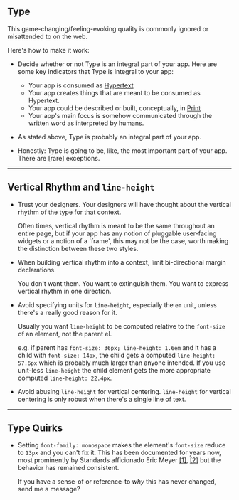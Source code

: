 ## Type

This game-changing/feeling-evoking quality is commonly ignored or misattended to on the web.

Here's how to make it work:

* Decide whether or not Type is an integral part of your app.
  Here are some key indicators that Type is integral to your app:

  * Your app is consumed as [Hypertext](http://en.wikipedia.org/wiki/Hypertext)
  * Your app creates things that are meant to be consumed as Hypertext.
  * Your app could be described or built, conceptually, in [Print](http://en.wikipedia.org/wiki/Print)
  * Your app's main focus is somehow communicated through the written word as interpreted by humans.

* As stated above, Type is probably an integral part of your app.
* Honestly: Type is going to be, like, the most important part of your app. There are [rare] exceptions.

---

## Vertical Rhythm and `line-height`

* Trust your designers. Your designers will have thought about the vertical rhythm of the type for that context.

  Often times, vertical rhythm is meant to be the same throughout an entire page,
  but if your app has any notion of pluggable user-facing widgets or a notion of a 'frame',
  this may not be the case, worth making the distinction between these two styles.

* When building vertical rhythm into a context, limit bi-directional margin declarations.

  You don't want them. You want to extinguish them. You want to express vertical rhythm in one direction.

* Avoid specifying units for `line-height`, especially the `em` unit, unless there's a really good reason for it.

  Usually you want `line-height` to be computed relative to the `font-size` of an element, not the parent el.

  e.g. if parent has `font-size: 36px; line-height: 1.6em` and it has a child with `font-size: 14px`,
  the child gets a computed `line-height: 57.6px` which is probably much larger than anyone intended.
  If you use unit-less `line-height` the child element gets the more appropriate computed `line-height: 22.4px`.

* Avoid abusing `line-height` for vertical centering.
  `line-height` for vertical centering is only robust when there's a single line of text.


---

## Type Quirks

* Setting `font-family: monospace` makes the element's `font-size` reduce to `13px`
  and you can't fix it.  This has been documented for years now,
  most prominently by Standards afficionado Eric Meyer
  [[1]](http://meyerweb.com/eric/thoughts/2010/02/12/fixed-monospace-sizing/),
  [[2]](http://code.stephenmorley.org/html-and-css/fixing-browsers-broken-monospace-font-handling/)
  but the behavior has remained consistent.

  If you have a sense-of or reference-to _why_ this has never changed, send me a message?

